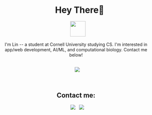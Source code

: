 <div id="user-content-toc">
  <ul align="center">
    <summary><h1 align="center">Hey There👋</h1></summary> <img src="https://user-images.githubusercontent.com/74038190/212284087-bbe7e430-757e-4901-90bf-4cd2ce3e1852.gif" width="50">
  </ul>
</div>


<div align="center">
I'm Lin -- a student at Cornell University studying CS. I'm interested in app/web development, AI/ML, and computational biology. Contact me below!


<br>
<br>


  <img src="https://skillicons.dev/icons?i=java,r,python,javascript,docker,googlecloud,html,css,flask,docker,git,postman,github,sql&perline=14" />


<br>
<h2 align="center">Contact me:</h2>

  [<img src="https://skillicons.dev/icons?i=linkedin">](https://linkedin.com/in/linyuhuizheng)
  [<img src="https://skillicons.dev/icons?i=gmail">](mailto:lz545@cornell.edu)
